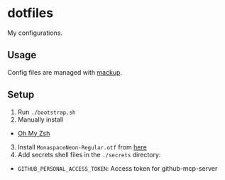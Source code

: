 # dotfiles

My configurations.

## Usage

Config files are managed with [mackup](https://github.com/lra/mackup).

## Setup

1. Run `./bootstrap.sh`
2. Manually install
  - [Oh My Zsh](https://ohmyz.sh/)
3. Install `MonaspaceNeon-Regular.otf` from [here](https://github.com/githubnext/monaspace)
4. Add secrets shell files in the `./secrets` directory:
  - `GITHUB_PERSONAL_ACCESS_TOKEN`: Access token for github-mcp-server